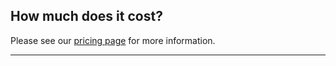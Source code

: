 <!-- post: -->


## How much does it cost?

Please see our [pricing page](http://www.cloud66.com/pricing) for more information.

* * *

